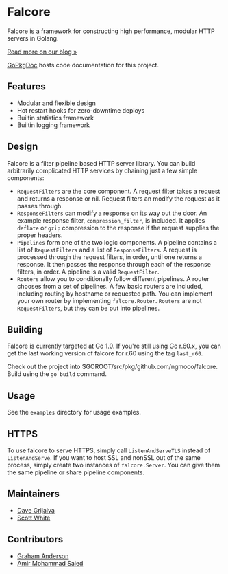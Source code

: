 # Falcore

Falcore is a framework for constructing high performance, modular HTTP servers in Golang.

[Read more on our blog &raquo;](http://ngenuity.ngmoco.com/2012/01/introducing-falcore-and-timber.html)

[GoPkgDoc](http://gopkgdoc.appspot.com/pkg/github.com/ngmoco/falcore) hosts code documentation for this project.

## Features
* Modular and flexible design
* Hot restart hooks for zero-downtime deploys
* Builtin statistics framework
* Builtin logging framework

## Design

Falcore is a filter pipeline based HTTP server library.  You can build arbitrarily complicated HTTP services by chaining just a few simple components:
	
* `RequestFilters` are the core component.  A request filter takes a request and returns a response or nil.  Request filters an modify the request as it passes through.
* `ResponseFilters` can modify a response on its way out the door.  An example response filter, `compression_filter`, is included.  It applies `deflate` or `gzip` compression to the response if the request supplies the proper headers.
* `Pipelines` form one of the two logic components.  A pipeline contains a list of `RequestFilters` and a list of `ResponseFilters`.  A request is processed through the request filters, in order, until one returns a response.  It then passes the response through each of the response filters, in order.  A pipeline is a valid `RequestFilter`.
* `Routers` allow you to conditionally follow different pipelines.  A router chooses from a set of pipelines.  A few basic routers are included, including routing by hostname or requested path.  You can implement your own router by implementing `falcore.Router`.  `Routers` are not `RequestFilters`, but they can be put into pipelines.

## Building

Falcore is currently targeted at Go 1.0.  If you're still using Go r.60.x, you can get the last working version of falcore for r.60 using the tag `last_r60`.

Check out the project into $GOROOT/src/pkg/github.com/ngmoco/falcore.  Build using the `go build` command.

## Usage

See the `examples` directory for usage examples.

## HTTPS

To use falcore to serve HTTPS, simply call `ListenAndServeTLS` instead of `ListenAndServe`.  If you want to host SSL and nonSSL out of the same process, simply create two instances of `falcore.Server`.  You can give them the same pipeline or share pipeline components.

## Maintainers

* [Dave Grijalva](http://www.github.com/dgrijalva)
* [Scott White](http://www.github.com/smw1218)

## Contributors

* [Graham Anderson](http://www.github.com/gnanderson)
* [Amir Mohammad Saied](http://github.com/amir)

[gb]: http://code.google.com/p/go-gb/
